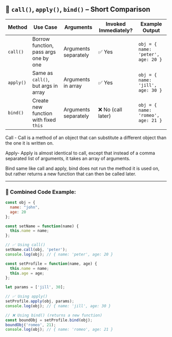 ## 🔹 `call()`, `apply()`, `bind()` – Short Comparison

| Method   | Use Case                               | Arguments              | Invoked Immediately? | Example Output                       |
|----------|----------------------------------------|------------------------|-----------------------|--------------------------------------|
| `call()` | Borrow function, pass args one by one  | Arguments separately   | ✅ Yes                | `obj = { name: 'peter', age: 20 }`   |
| `apply()`| Same as `call()`, but args in array    | Arguments in array     | ✅ Yes                | `obj = { name: 'jill', age: 30 }`    |
| `bind()` | Create new function with fixed `this`  | Arguments separately   | ❌ No (call later)    | `obj = { name: 'romeo', age: 21 }`   |

Call -
Call is a method of an object that can substitute a different object than the one it is
written on.

Apply- 
Apply is almost identical to call, except that instead of a comma separated list of
arguments, it takes an array of arguments.

Bind
same like call and apply, bind does not run the method it is used on, but rather returns a
new function that can then be called later.

---

### 🧪 Combined Code Example:
```js
const obj = {
  name: "john", 
  age: 20
};

const setName = function(name) {
  this.name = name;
};

// ✅ Using call()
setName.call(obj, 'peter');
console.log(obj); // { name: 'peter', age: 20 }

const setProfile = function(name, age) {
  this.name = name;
  this.age = age;
};

let params = ['jill', 30];

// ✅ Using apply()
setProfile.apply(obj, params);
console.log(obj); // { name: 'jill', age: 30 }

// ❌ Using bind() (returns a new function)
const boundObj = setProfile.bind(obj);
boundObj('romeo', 21);
console.log(obj); // { name: 'romeo', age: 21 }
